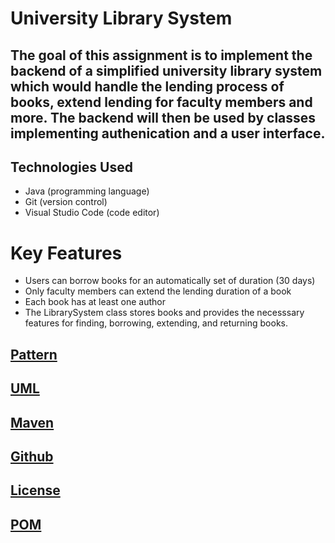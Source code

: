 # University Library System
## The goal of this assignment is to implement the backend of a simplified university library system which would handle the lending process of books, extend lending for faculty members and more. The backend will then be used by classes implementing authenication and a user interface.

## Technologies Used
- Java (programming language)
- Git (version control)
- Visual Studio Code (code editor)





# Key Features
- Users can borrow books for an automatically set of duration (30 days)
- Only faculty members can extend the lending duration of a book
- Each book has at least one author
- The LibrarySystem class stores books and provides the necesssary features for finding, borrowing, extending, and returning books.




## [Pattern](/hbv202gAssignment8/hbv202gAssignment8/src/site/markdown/pattern.md)
## [UML](/hbv202gAssignment8/src/site/markdown/documentation.md)
## [Maven](/hbv202gAssignment8/src/site/markdown/maven.md)

## [Github](/hbv202gAssignment8/src/site/markdown/github.md)



## [License](/hbv202gAssignment8/LICENCE)

## [POM](/hbv202gAssignment8/pom.xml)















